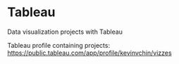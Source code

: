 # Tableau
Data visualization projects with Tableau

Tableau profile containing projects:
https://public.tableau.com/app/profile/kevinvchin/vizzes
